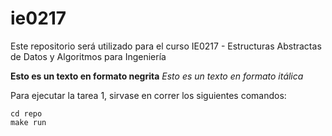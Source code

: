 # ie0217
Este repositorio será utilizado para el curso IE0217 - Estructuras Abstractas de Datos y Algoritmos para Ingeniería

**Esto es un texto en formato negrita**
_Esto es un texto en formato itálica_

Para ejecutar la tarea 1, sirvase en correr los siguientes comandos:
```
cd repo
make run
```